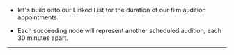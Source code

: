 <!--{type:centered text}-->
<!--{title:\}-->
- let's build onto our Linked List for the duration of our film audition appointments. 

- Each succeeding node will represent another scheduled audition, each 30 minutes apart.


-------------------------------------------------

[for speaker]: <> (Now that we have intialized our Linked List with a head node, we will continue to build onto our Linked List for the duration of our film audition appointments.) 